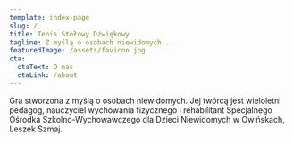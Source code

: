 ```yaml
---
template: index-page
slug: /
title: Tenis Stołowy Dźwiękowy
tagline: Z myślą o osobach niewidomych...
featuredImage: /assets/favicon.jpg
cta:
  ctaText: O nas
  ctaLink: /about
---
```

<!--StartFragment-->

Gra stworzona z myślą o osobach niewidomych. Jej twórcą jest wieloletni pedagog, nauczyciel wychowania fizycznego i rehabilitant Specjalnego Ośrodka Szkolno-Wychowawczego dla Dzieci Niewidomych w Owińskach, Leszek Szmaj.

<!--EndFragment-->